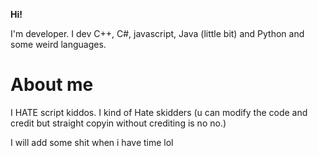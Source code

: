 **Hi!**

I'm developer. I dev C++, C#, javascript, Java (little bit) and Python and some weird languages.

# About me

I HATE script kiddos.
I kind of Hate skidders (u can modify the code and credit but straight copyin without crediting is no no.)

I will add some shit when i have time lol
